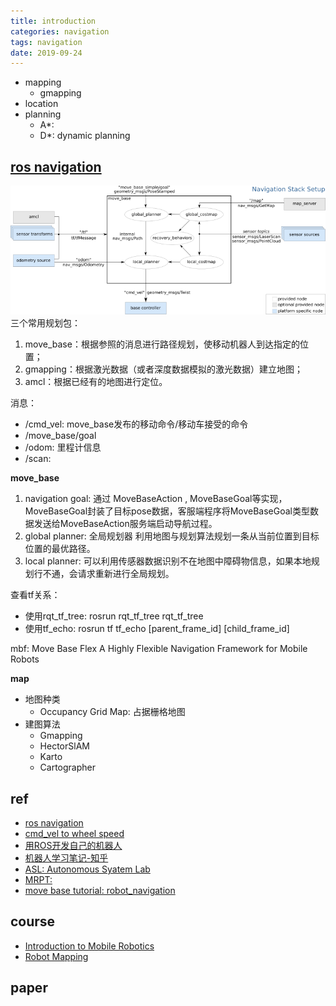 ```yaml
---
title: introduction
categories: navigation
tags: navigation
date: 2019-09-24
---
```


- mapping
    - gmapping
- location
- planning
    - A*:
    - D*: dynamic planning

## [ros navigation](http://wiki.ros.org/navigation/)

![overview](pics/overview.png)
三个常用规划包：

1. move_base：根据参照的消息进行路径规划，使移动机器人到达指定的位置；
2. gmapping：根据激光数据（或者深度数据模拟的激光数据）建立地图；
3. amcl：根据已经有的地图进行定位。

消息：

- /cmd_vel: move_base发布的移动命令/移动车接受的命令
- /move_base/goal
- /odom: 里程计信息
- /scan:


**move_base**

1. navigation goal: 通过 MoveBaseAction , MoveBaseGoal等实现，MoveBaseGoal封装了目标pose数据，客服端程序将MoveBaseGoal类型数据发送给MoveBaseAction服务端启动导航过程。
2. global planner: 全局规划器 利用地图与规划算法规划一条从当前位置到目标位置的最优路径。
3. local planner: 可以利用传感器数据识别不在地图中障碍物信息，如果本地规划行不通，会请求重新进行全局规划。

查看tf关系：

- 使用rqt_tf_tree: rosrun rqt_tf_tree rqt_tf_tree
- 使用tf_echo: rosrun tf tf_echo [parent_frame_id] [child_frame_id]

mbf: Move Base Flex A Highly Flexible Navigation Framework for Mobile Robots

**map**

- 地图种类
    - Occupancy Grid Map: 占据栅格地图
- 建图算法
    - Gmapping
    - HectorSlAM
    - Karto
    - Cartographer

## ref

- [ros navigation](http://wiki.ros.org/navigation/)
- [cmd_vel to wheel speed](https://blog.csdn.net/heyijia0327/article/details/41823809)
- [用ROS开发自己的机器人](https://blog.csdn.net/heyijia0327/article/category/2768679)
- [机器人学习笔记-知乎](https://zhuanlan.zhihu.com/c_1112687943243862016)
- [ASL: Autonomous Syatem Lab](https://projects.asl.ethz.ch/datasets/doku.php?id=laserregistration:laserregistration)
- [MRPT: ](https://www.mrpt.org/)
- [move base tutorial: robot_navigation](https://github.com/KeoChi/robot_navigation)

## course

- [Introduction to Mobile Robotics](http://ais.informatik.uni-freiburg.de/teaching/ss19/robotics/)
- [Robot Mapping](http://ais.informatik.uni-freiburg.de/teaching/ws19/mapping/)


## paper
